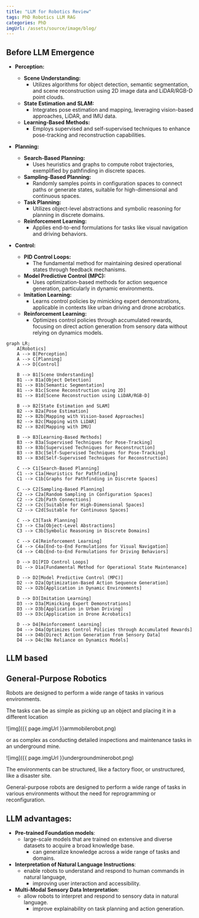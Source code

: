 ```yaml
---
title: "LLM for Robotics Review"
tags: PhD Robotics LLM RAG
categories: PhD
imgUrl: /assets/source/image/blog/
---
```


## Before LLM Emergence

- **Perception:**
   - **Scene Understanding:**
      - Utilizes algorithms for object detection, semantic segmentation, and scene reconstruction using 2D image data and LiDAR/RGB-D point clouds.
   - **State Estimation and SLAM:**
      - Integrates pose estimation and mapping, leveraging vision-based approaches, LiDAR, and IMU data.
   - **Learning-Based Methods:**
      - Employs supervised and self-supervised techniques to enhance pose-tracking and reconstruction capabilities.

- **Planning:**
   - **Search-Based Planning:**
      - Uses heuristics and graphs to compute robot trajectories, exemplified by pathfinding in discrete spaces.
   - **Sampling-Based Planning:**
      - Randomly samples points in configuration spaces to connect paths or generate states, suitable for high-dimensional and continuous spaces.
   - **Task Planning:**
      - Utilizes object-level abstractions and symbolic reasoning for planning in discrete domains.
   - **Reinforcement Learning:**
      - Applies end-to-end formulations for tasks like visual navigation and driving behaviors.


- **Control:**
   - **PID Control Loops:**
      - The fundamental method for maintaining desired operational states through feedback mechanisms.
   - **Model Predictive Control (MPC):**
      - Uses optimization-based methods for action sequence generation, particularly in dynamic environments.
   - **Imitation Learning:**
      - Learns control policies by mimicking expert demonstrations, applicable in contexts like urban driving and drone acrobatics.
   - **Reinforcement Learning:**
      - Optimizes control policies through accumulated rewards, focusing on direct action generation from sensory data without relying on dynamics models.

```mermaid
graph LR;
    A[Robotics]
    A --> B[Perception]
    A --> C[Planning]
    A --> D[Control]

    B --> B1[Scene Understanding]
    B1 --> B1a[Object Detection]
    B1 --> B1b[Semantic Segmentation]
    B1 --> B1c[Scene Reconstruction using 2D]
    B1 --> B1d[Scene Reconstruction using LiDAR/RGB-D]

    B --> B2[State Estimation and SLAM]
    B2 --> B2a[Pose Estimation]
    B2 --> B2b[Mapping with Vision-based Approaches]
    B2 --> B2c[Mapping with LiDAR]
    B2 --> B2d[Mapping with IMU]

    B --> B3[Learning-Based Methods]
    B3 --> B3a[Supervised Techniques for Pose-Tracking]
    B3 --> B3b[Supervised Techniques for Reconstruction]
    B3 --> B3c[Self-Supervised Techniques for Pose-Tracking]
    B3 --> B3d[Self-Supervised Techniques for Reconstruction]

    C --> C1[Search-Based Planning]
    C1 --> C1a[Heuristics for Pathfinding]
    C1 --> C1b[Graphs for Pathfinding in Discrete Spaces]

    C --> C2[Sampling-Based Planning]
    C2 --> C2a[Random Sampling in Configuration Spaces]
    C2 --> C2b[Path Connections]
    C2 --> C2c[Suitable for High-Dimensional Spaces]
    C2 --> C2d[Suitable for Continuous Spaces]

    C --> C3[Task Planning]
    C3 --> C3a[Object-Level Abstractions]
    C3 --> C3b[Symbolic Reasoning in Discrete Domains]

    C --> C4[Reinforcement Learning]
    C4 --> C4a[End-to-End Formulations for Visual Navigation]
    C4 --> C4b[End-to-End Formulations for Driving Behaviors]

    D --> D1[PID Control Loops]
    D1 --> D1a[Fundamental Method for Operational State Maintenance]

    D --> D2[Model Predictive Control (MPC)]
    D2 --> D2a[Optimization-Based Action Sequence Generation]
    D2 --> D2b[Application in Dynamic Environments]

    D --> D3[Imitation Learning]
    D3 --> D3a[Mimicking Expert Demonstrations]
    D3 --> D3b[Application in Urban Driving]
    D3 --> D3c[Application in Drone Acrobatics]

    D --> D4[Reinforcement Learning]
    D4 --> D4a[Optimizes Control Policies through Accumulated Rewards]
    D4 --> D4b[Direct Action Generation from Sensory Data]
    D4 --> D4c[No Reliance on Dynamics Models]

```



## LLM based 

## General-Purpose Robotics

Robots are designed to perform a wide range of tasks in various environments.

The tasks can be as simple as picking up an object and placing it in a different location

![img]({{ page.imgUrl }}armmobilerobot.png)

or as complex as conducting detailed inspections and maintenance tasks in an underground mine.

![img]({{ page.imgUrl }}undergroundminerobot.png)

The environments can be structured, like a factory floor, or unstructured, like a disaster site.

General-purpose robots are designed to perform a wide range of tasks in various environments without the need for reprogramming or reconfiguration.

## LLM advantages:

- **Pre-trained Foundation models**:
    - large-scale models that are trained on extensive and diverse datasets to acquire a broad knowledge base.
        - can generalize knowledge across a wide range of tasks and domains.
- **Interpretation of Natural Language Instructions**:
    - enable robots to understand and respond to human commands in natural language,
        - improving user interaction and accessibility.
- **Multi-Modal Sensory Data Interpretation**:
    - allow robots to interpret and respond to sensory data in natural language.
        - improve explainability on task planning and action generation.